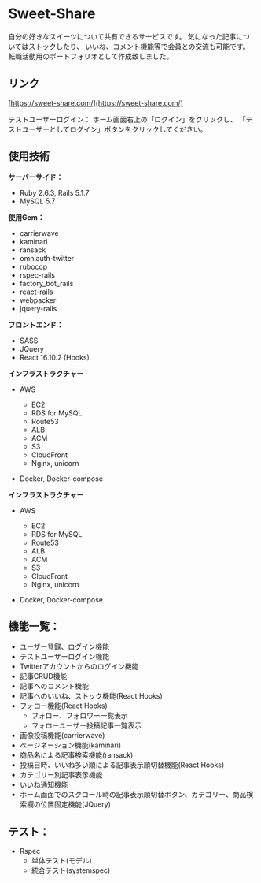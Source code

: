 # Sweet-Share

自分の好きなスイーツについて共有できるサービスです。
気になった記事についてはストックしたり、
いいね、コメント機能等で会員との交流も可能です。
転職活動用のポートフォリオとして作成致しました。

## リンク

[https://sweet-share.com/](https://sweet-share.com/)

テストユーザーログイン：
ホーム画面右上の「ログイン」をクリックし、
「テストユーザーとしてログイン」ボタンをクリックしてください。

## 使用技術
**サーバーサイド：**
- Ruby 2.6.3, Rails 5.1.7
- MySQL 5.7

**使用Gem：**
- carrierwave
- kaminari
- ransack
- omniauth-twitter
- rubocop
- rspec-rails
- factory\_bot\_rails
- react-rails
- webpacker
- jquery-rails

**フロントエンド：**
- SASS
- JQuery
- React 16.10.2 (Hooks)

**インフラストラクチャー**
- AWS
  - EC2
  - RDS for MySQL
  - Route53
  - ALB
  - ACM
  - S3
  - CloudFront
  - Nginx, unicorn

- Docker, Docker-compose


**インフラストラクチャー**
- AWS
  - EC2
  - RDS for MySQL
  - Route53
  - ALB
  - ACM
  - S3
  - CloudFront
  - Nginx, unicorn

- Docker, Docker-compose


## 機能一覧：
- ユーザー登録、ログイン機能
- テストユーザーログイン機能
- Twitterアカウントからのログイン機能
- 記事CRUD機能
- 記事へのコメント機能
- 記事へのいいね、ストック機能(React Hooks)
- フォロー機能(React Hooks)
  - フォロー、フォロワー一覧表示
  - フォローユーザー投稿記事一覧表示
- 画像投稿機能(carrierwave)
- ページネーション機能(kaminari)
- 商品名による記事検索機能(ransack)
- 投稿日時、いいね多い順による記事表示順切替機能(React Hooks)
- カテゴリー別記事表示機能
- いいね通知機能
- ホーム画面でのスクロール時の記事表示順切替ボタン、カテゴリー、商品検索欄の位置固定機能(JQuery)

## テスト：
- Rspec
  - 単体テスト(モデル)
  - 統合テスト(systemspec)
